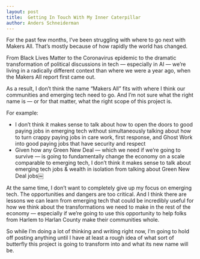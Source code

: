 ```yaml
---
layout: post
title:  Getting In Touch With My Inner Caterpillar
author: Anders Schneiderman
---
```


For the past few months, I’ve been struggling with where to go next with Makers All.  That’s mostly because of how rapidly the world has changed.  

From Black Lives Matter to the Coronavirus epidemic to the dramatic transformation of political discussions in tech — especially in AI — we’re living in a radically different context than  where we were a year ago, when the Makers All report first came out.

As a result, I don’t think the name “Makers All” fits with where I think our communities and emerging tech need to go.  And I’m not sure what the right name is — or for that matter, what the right scope of this project is.

For example:

- I don’t think it makes sense to talk about how to open the doors to good paying jobs in emerging tech without simultaneously talking about how to turn crappy paying jobs in care work, first response, and Ghost Work into good paying jobs that have security and respect
- Given how any Green New Deal — which we need if we’re going to survive — is going to fundamentally change the economy on a scale comparable to emerging tech, I don’t think it makes sense to talk about emerging tech jobs & wealth in isolation from talking about Green New Deal jobs￼

At the same time, I don’t want to completely give up my focus on emerging tech.  The opportunities and dangers are too critical.  And I think there are lessons we can learn from emerging tech that could be incredibly useful for how we think about the transformations we need to make in the rest of the economy — especially if we’re going to use this opportunity to help folks from Harlem to Harlan County make their communities whole.

So while I’m doing a lot of thinking and writing right now, I’m going to hold off posting anything until I have at least a rough idea of what sort of butterfly this project is going to transform into and what its new name will be.

